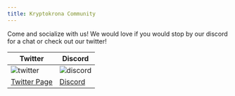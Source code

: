 ```yaml
---
title: Kryptokrona Community
---
```


Come and socialize with us! 
We would love if you would stop by our discord for a chat or check out our twitter!

| Twitter | Discord |
| -------- | ------- |
| ![twitter](../assets/twit-logo.png) | ![discord](../assets/dis-logo.png) |
| [Twitter Page](https://twitter.com/kryptokrona) | [Discord](https://discord.gg/v8duNZ6) |
